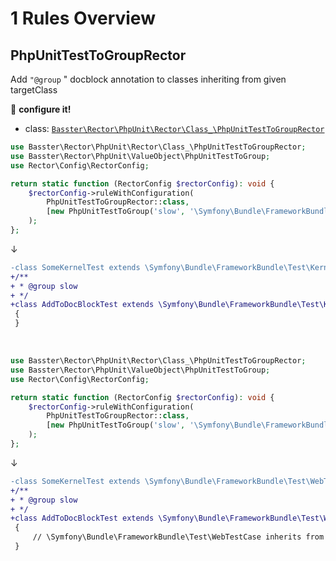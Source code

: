 # 1 Rules Overview

## PhpUnitTestToGroupRector

Add `"@group` <group>" docblock annotation to classes inheriting from given targetClass

:wrench: **configure it!**

- class: [`Basster\Rector\PhpUnit\Rector\Class_\PhpUnitTestToGroupRector`](../src/Rector/Class_/PhpUnitTestToGroupRector.php)

```php
use Basster\Rector\PhpUnit\Rector\Class_\PhpUnitTestToGroupRector;
use Basster\Rector\PhpUnit\ValueObject\PhpUnitTestToGroup;
use Rector\Config\RectorConfig;

return static function (RectorConfig $rectorConfig): void {
    $rectorConfig->ruleWithConfiguration(
        PhpUnitTestToGroupRector::class,
        [new PhpUnitTestToGroup('slow', '\Symfony\Bundle\FrameworkBundle\Test\KernelTestCase')]
    );
};
```

↓

```diff
-class SomeKernelTest extends \Symfony\Bundle\FrameworkBundle\Test\KernelTestCase
+/**
+ * @group slow
+ */
+class AddToDocBlockTest extends \Symfony\Bundle\FrameworkBundle\Test\KernelTestCase
 {
 }
```

<br>

```php
use Basster\Rector\PhpUnit\Rector\Class_\PhpUnitTestToGroupRector;
use Basster\Rector\PhpUnit\ValueObject\PhpUnitTestToGroup;
use Rector\Config\RectorConfig;

return static function (RectorConfig $rectorConfig): void {
    $rectorConfig->ruleWithConfiguration(
        PhpUnitTestToGroupRector::class,
        [new PhpUnitTestToGroup('slow', '\Symfony\Bundle\FrameworkBundle\Test\KernelTestCase')]
    );
};
```

↓

```diff
-class SomeKernelTest extends \Symfony\Bundle\FrameworkBundle\Test\WebTestCase
+/**
+ * @group slow
+ */
+class AddToDocBlockTest extends \Symfony\Bundle\FrameworkBundle\Test\WebTestCase
 {
     // \Symfony\Bundle\FrameworkBundle\Test\WebTestCase inherits from '\Symfony\Bundle\FrameworkBundle\Test\KernelTestCase'
 }
```

<br>
